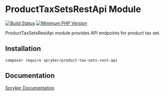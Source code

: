 # ProductTaxSetsRestApi Module
[![Build Status](https://travis-ci.org/spryker/product-tax-sets-rest-api.svg)](https://travis-ci.org/spryker/product-tax-sets-rest-api)
[![Minimum PHP Version](https://img.shields.io/badge/php-%3E%3D%207.3-8892BF.svg)](https://php.net/)

ProductTaxSetsRestApi module provides API endpoints for product tax set.

## Installation

```
composer require spryker/product-tax-sets-rest-api
```

## Documentation

[Spryker Documentation](https://academy.spryker.com/developing_with_spryker/module_guide/modules.html)
